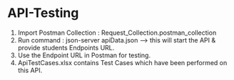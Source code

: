 # API-Testing
1. Import Postman Collection : Request_Collection.postman_collection 
2. Run command : json-server apiData.json --> this will start the API & provide students Endpoints URL.
3. Use the Endpoint URL in Postman for testing.
4. ApiTestCases.xlsx contains Test Cases which have been performed on this API.
